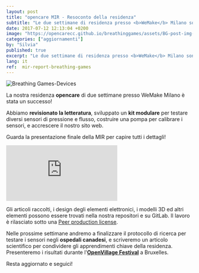 ```yaml
---
layout: post
title: "opencare MIR - Resoconto della residenza"
subtitle: "Le due settimane di residenza presso <b>WeMake</b> Milano sono state un successo!"
date: 2017-07-12 12:13:04 +0200
image: "https://opencarecc.github.io/breathinggames/assets/BG-post-img-report.jpg"
categories: ["aggiornamenti"]
by: "Silvia"
published: true
excerpt: "Le due settimane di residenza presso <b>WeMake</b> Milano sono state un successo!"
lang: it
ref:  mir-report-breathing-games
---
```


<img src="https://opencarecc.github.io/breathinggames/assets/BG-post-img-report.jpg" alt="Breathing Games-Devices">

La nostra residenza <b>opencare</b> di due settimane presso WeMake Milano è stata un successo!

Abbiamo <b>revisionato la letteratura</b>, sviluppato un <b>kit modulare</b> per testare diversi sensori di pressione e flusso, costruire una pompa per calibrare i sensori, e accrescere il nostro sito web.

Guarda la presentazione finale della MIR per capire tutti i dettagli!

<iframe class="presentation" src="https://docs.google.com/presentation/d/e/2PACX-1vTTtnTWjSvHVg0bD4mz5sXdNH7VH6U3MsPW25n1zGWwb4qCPcDAGt4hVUOyB_b9eeGaj3FxBlP2yYEV/embed?start=false&loop=false&delayms=3000" frameborder="0" allowfullscreen="true" mozallowfullscreen="true" webkitallowfullscreen="true"></iframe>

Gli articoli raccolti, i design degli elementi elettronici, i modelli 3D ed altri elementi possono essere trovati nella nostra repositori e su GitLab. Il lavoro è rilasciato sotto una [Peer production license](http://wiki.p2pfoundation.net/Peer_Production_License).

Nelle prossime settimane andremo a finalizzare il protocollo di ricerca per testare i sensori negli <b>ospedali canadesi</b>, e scriveremo un articolo scientifico per condividere gli apprendimenti chiave della residenza. Presenteremo i risultati durante l'<b>[OpenVillage Festival](https://edgeryders.eu/c/festival)</b> a Bruxelles.

Resta aggiornato e seguici!
